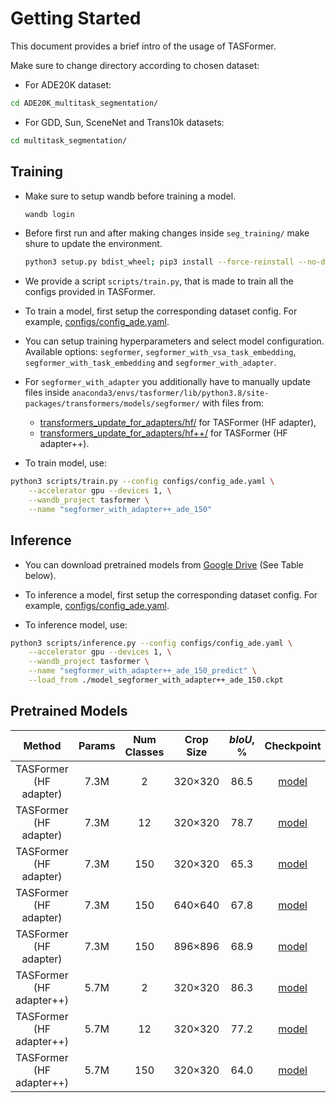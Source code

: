 # Getting Started

This document provides a brief intro of the usage of TASFormer.

Make sure to change directory according to chosen dataset:

- For ADE20K dataset:
```bash
cd ADE20K_multitask_segmentation/
```
- For GDD, Sun, SceneNet and Trans10k datasets: 
```bash
cd multitask_segmentation/
```
## Training

- Make sure to setup wandb before training a model.

  ```bash
  wandb login
  ```
- Before first run and after making changes inside `seg_training/` make shure to update the environment.

  ```bash
  python3 setup.py bdist_wheel; pip3 install --force-reinstall --no-deps dist/*.whl
  ```

- We provide a script `scripts/train.py`, that is made to train all the configs provided in TASFormer.

- To train a model, first setup the corresponding dataset config. For example, [configs/config_ade.yaml](https://github.com/subake/TASFormer/blob/main/ADE20K_multitask_segmentation/configs/config_ade.yaml).

- You can setup training hyperparameters and select model configuration. Available options: `segformer`, `segformer_with_vsa_task_embedding`, `segformer_with_task_embedding` and `segformer_with_adapter`.

- For `segformer_with_adapter` you additionally have to manually update files inside `anaconda3/envs/tasformer/lib/python3.8/site-packages/transformers/models/segformer/` with files from:
  - [transformers_update_for_adapters/hf/](https://github.com/subake/TASFormer/tree/main/transformers_update_for_adapters/hf) for TASFormer (HF adapter),
  - [transformers_update_for_adapters/hf++/](https://github.com/subake/TASFormer/tree/main/transformers_update_for_adapters/hf%2B%2B) for TASFormer (HF adapter++).

- To train model, use:

```bash
python3 scripts/train.py --config configs/config_ade.yaml \
    --accelerator gpu --devices 1, \
    --wandb_project tasformer \
    --name "segformer_with_adapter++_ade_150"
```

## Inference

- You can download pretrained models from [Google Drive]() (See Table below).

- To inference a model, first setup the corresponding dataset config. For example, [configs/config_ade.yaml](https://github.com/subake/TASFormer/blob/main/ADE20K_multitask_segmentation/configs/config_ade.yaml).

- To inference model, use:

```bash
python3 scripts/inference.py --config configs/config_ade.yaml \
    --accelerator gpu --devices 1, \
    --wandb_project tasformer \
    --name "segformer_with_adapter++_ade_150_predict" \
    --load_from ./model_segformer_with_adapter++_ade_150.ckpt 
```

## Pretrained Models 
| Method | Params | Num Classes | Crop Size | $bIoU$, % | Checkpoint |
|   :---:| :---:   |  :---: |    :---:   |    :---:   |    :---:   |
| TASFormer (HF adapter) | 7.3M | 2 | 320&times;320 | 86.5 | [model]() |
| TASFormer (HF adapter) | 7.3M | 12 | 320&times;320 | 78.7 | [model]() |
| TASFormer (HF adapter) | 7.3M | 150 | 320&times;320 | 65.3 | [model]() |
| TASFormer (HF adapter) | 7.3M |150 | 640&times;640 | 67.8 | [model]() |
| TASFormer (HF adapter) | 7.3M | 150 | 896&times;896 | 68.9 | [model]() |
| TASFormer (HF adapter++) | 5.7M | 2 | 320&times;320 | 86.3 | [model]() |
| TASFormer (HF adapter++) | 5.7M | 12 | 320&times;320 | 77.2 | [model]() |
| TASFormer (HF adapter++) | 5.7M | 150 | 320&times;320 | 64.0 | [model]() |